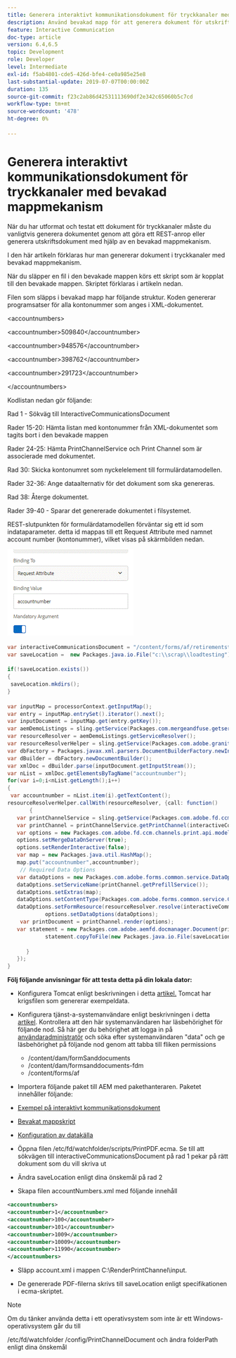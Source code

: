 ```yaml
---
title: Generera interaktivt kommunikationsdokument för tryckkanaler med bevakad mappmekanism
description: Använd bevakad mapp för att generera dokument för utskriftskanaler
feature: Interactive Communication
doc-type: article
version: 6.4,6.5
topic: Development
role: Developer
level: Intermediate
exl-id: f5ab4801-cde5-426d-bfe4-ce0a985e25e8
last-substantial-update: 2019-07-07T00:00:00Z
duration: 135
source-git-commit: f23c2ab86d42531113690df2e342c65060b5c7cd
workflow-type: tm+mt
source-wordcount: '478'
ht-degree: 0%

---
```


# Generera interaktivt kommunikationsdokument för tryckkanaler med bevakad mappmekanism

När du har utformat och testat ett dokument för tryckkanaler måste du vanligtvis generera dokumentet genom att göra ett REST-anrop eller generera utskriftsdokument med hjälp av en bevakad mappmekanism.

I den här artikeln förklaras hur man genererar dokument i tryckkanaler med bevakad mappmekanism.

När du släpper en fil i den bevakade mappen körs ett skript som är kopplat till den bevakade mappen. Skriptet förklaras i artikeln nedan.

Filen som släpps i bevakad mapp har följande struktur. Koden genererar programsatser för alla kontonummer som anges i XML-dokumentet.

&lt;accountnumbers>

&lt;accountnumber>509840&lt;/accountnumber>

&lt;accountnumber>948576&lt;/accountnumber>

&lt;accountnumber>398762&lt;/accountnumber>

&lt;accountnumber>291723&lt;/accountnumber>

&lt;/accountnumbers>

Kodlistan nedan gör följande:

Rad 1 - Sökväg till InteractiveCommunicationsDocument

Rader 15-20: Hämta listan med kontonummer från XML-dokumentet som tagits bort i den bevakade mappen

Rader 24-25: Hämta PrintChannelService och Print Channel som är associerade med dokumentet.

Rad 30: Skicka kontonumret som nyckelelement till formulärdatamodellen.

Rader 32-36: Ange dataalternativ för det dokument som ska genereras.

Rad 38: Återge dokumentet.

Rader 39-40 - Sparar det genererade dokumentet i filsystemet.

REST-slutpunkten för formulärdatamodellen förväntar sig ett id som indataparameter. detta id mappas till ett Request Attribute med namnet account number (kontonummer), vilket visas på skärmbilden nedan.

![requestedAttribute](assets/requestattributeprintchannel.gif)

```java
var interactiveCommunicationsDocument = "/content/forms/af/retirementstatementprint/channels/print/";
var saveLocation =  new Packages.java.io.File("c:\\scrap\\loadtesting");

if(!saveLocation.exists())
{
 saveLocation.mkdirs();
}

var inputMap = processorContext.getInputMap();
var entry = inputMap.entrySet().iterator().next();
var inputDocument = inputMap.get(entry.getKey());
var aemDemoListings = sling.getService(Packages.com.mergeandfuse.getserviceuserresolver.GetResolver);
var resourceResolver = aemDemoListings.getServiceResolver();
var resourceResolverHelper = sling.getService(Packages.com.adobe.granite.resourceresolverhelper.ResourceResolverHelper);
var dbFactory = Packages.javax.xml.parsers.DocumentBuilderFactory.newInstance();
var dBuilder = dbFactory.newDocumentBuilder();
var xmlDoc = dBuilder.parse(inputDocument.getInputStream());
var nList = xmlDoc.getElementsByTagName("accountnumber");
for(var i=0;i<nList.getLength();i++)
{
 var accountnumber = nList.item(i).getTextContent();
resourceResolverHelper.callWith(resourceResolver, {call: function()
       {
   var printChannelService = sling.getService(Packages.com.adobe.fd.ccm.channels.print.api.service.PrintChannelService);
   var printChannel = printChannelService.getPrintChannel(interactiveCommunicationsDocument);
   var options = new Packages.com.adobe.fd.ccm.channels.print.api.model.PrintChannelRenderOptions();
   options.setMergeDataOnServer(true);
   options.setRenderInteractive(false);
   var map = new Packages.java.util.HashMap();
   map.put("accountnumber",accountnumber);
    // Required Data Options
   var dataOptions = new Packages.com.adobe.forms.common.service.DataOptions(); 
   dataOptions.setServiceName(printChannel.getPrefillService()); 
   dataOptions.setExtras(map); 
   dataOptions.setContentType(Packages.com.adobe.forms.common.service.ContentType.JSON);
   dataOptions.setFormResource(resourceResolver.resolve(interactiveCommunicationsDocument));
            options.setDataOptions(dataOptions); 
    var printDocument = printChannel.render(options);
   var statement = new Packages.com.adobe.aemfd.docmanager.Document(printDocument.getInputStream());
            statement.copyToFile(new Packages.java.io.File(saveLocation+"\\"+accountnumber+".pdf"));

      }
   });
}
```


**Följ följande anvisningar för att testa detta på din lokala dator:**

* Konfigurera Tomcat enligt beskrivningen i detta [artikel.](/help/forms/ic-print-channel-tutorial/set-up-tomcat.md) Tomcat har krigsfilen som genererar exempeldata.
* Konfigurera tjänst-a-systemanvändare enligt beskrivningen i detta [artikel](/help/forms/adaptive-forms/service-user-tutorial-develop.md).
Kontrollera att den här systemanvändaren har läsbehörighet för följande nod. Så här ger du behörighet att logga in på [användaradministratör](https://localhost:4502/useradmin) och söka efter systemanvändaren &quot;data&quot; och ge läsbehörighet på följande nod genom att tabba till fliken permissions
   * /content/dam/formSanddocuments
   * /content/dam/formsanddocuments-fdm
   * /content/forms/af
* Importera följande paket till AEM med pakethanteraren. Paketet innehåller följande:


* [Exempel på interaktivt kommunikationsdokument](assets/retirementstatementprint.zip)
* [Bevakat mappskript](assets/printchanneldocumentusingwatchedfolder.zip)
* [Konfiguration av datakälla](assets/datasource.zip)

* Öppna filen /etc/fd/watchfolder/scripts/PrintPDF.ecma. Se till att sökvägen till interactiveCommunicationsDocument på rad 1 pekar på rätt dokument som du vill skriva ut

* Ändra saveLocation enligt dina önskemål på rad 2

* Skapa filen accountNumbers.xml med följande innehåll

```xml
<accountnumbers>
<accountnumber>1</accountnumber>
<accountnumber>100</accountnumber>
<accountnumber>101</accountnumber>
<accountnumber>1009</accountnumber>
<accountnumber>10009</accountnumber>
<accountnumber>11990</accountnumber>
</accountnumbers>
```


* Släpp account.xml i mappen C:\RenderPrintChannel\input.

* De genererade PDF-filerna skrivs till saveLocation enligt specifikationen i ecma-skriptet.

>[!NOTE]
>
>Om du tänker använda detta i ett operativsystem som inte är ett Windows-operativsystem går du till
>
>/etc/fd/watchfolder /config/PrintChannelDocument och ändra folderPath enligt dina önskemål
